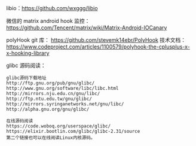 libio：https://github.com/wxggg/libio

微信的 matrix android hook 监控：https://github.com/Tencent/matrix/wiki/Matrix-Android-IOCanary

polyHook git 库：
https://github.com/stevemk14ebr/PolyHook
技术文档：https://www.codeproject.com/articles/1100579/polyhook-the-cplusplus-x-x-hooking-library 

glibc 源码阅读：
```
glibc源码下载地址
http://ftp.gnu.org/pub/gnu/glibc/
http://www.gnu.org/software/libc/libc.html
http://mirrors.nju.edu.cn/gnu/libc/
http://ftp.ntu.edu.tw/gnu/glibc/
http://mirrors.syringanetworks.net/gnu/libc/
http://alpha.gnu.org/gnu/glibc/

在线源码阅读
https://code.woboq.org/userspace/glibc/
https://elixir.bootlin.com/glibc/glibc-2.31/source
第二个链接也可以在线阅读Linux内核源码。
```

